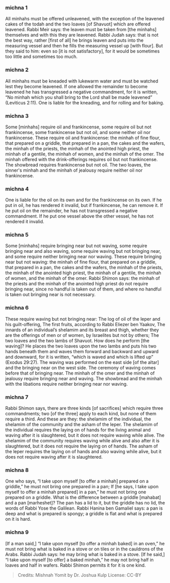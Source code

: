 
### michna 1
All minhahs must be offered unleavened, with the exception of the leavened cakes of the todah and the two loaves [of Shavuot] which are offered leavened. Rabbi Meir says: the leaven must be taken from [the minhahs] themselves and with this they are leavened. Rabbi Judah says: that is not the best way, rather [first of all] he brings leaven and puts into the measuring vessel and then he fills the measuring vessel up [with flour]. But they said to him: even so [it is not satisfactory], for it would be sometimes too little and sometimes too much.

### michna 2
All minhahs must be kneaded with lukewarm water and must be watched lest they become leavened. If one allowed the remainder to become leavened he has transgressed a negative commandment, for it is written, “No minhah which you shall bring to the Lord shall be made leavened” (Leviticus 2:11). One is liable for the kneading, and for rolling and for baking.

### michna 3
Some [minhahs] require oil and frankincense, some require oil but not frankincense, some frankincense but not oil, and some neither oil nor frankincense. These require oil and frankincense: the minhah of fine flour, that prepared on a griddle, that prepared in a pan, the cakes and the wafers, the minhah of the priests, the minhah of the anointed high priest, the minhah of a gentile, the minhah of women, and the minhah of the omer. The minhah offered with the drink-offerings requires oil but not frankincense. The showbread requires frankincense but not oil. The two loaves, the sinner's minhah and the minhah of jealousy require neither oil nor frankincense.

### michna 4
One is liable for the oil on its own and for the frankincense on its own. If he put in oil, he has rendered it invalid, but if frankincense, he can remove it. If he put oil on the remainder, he has not transgressed a negative commandment. If he put one vessel above the other vessel, he has not rendered it invalid.

### michna 5
Some [minhahs] require bringing near but not waving, some require bringing near and also waving, some require waving but not bringing near, and some require neither bringing near nor waving. These require bringing near but not waving: the minhah of fine flour, that prepared on a griddle, that prepared in a pan, the cakes and the wafers, the minhah of the priests, the minhah of the anointed high priest, the minhah of a gentile, the minhah of women, and the minhah of the omer. Rabbi Shimon says: the minhah of the priests and the minhah of the anointed high priest do not require bringing near, since no handful is taken out of them, and where no handful is taken out bringing near is not necessary.

### michna 6
These require waving but not bringing near: The log of oil of the leper and his guilt-offering, The first fruits, according to Rabbi Eliezer ben Yaakov, The innards of an individual’s shelamim and its breast and thigh, whether they are the offerings of men or of women, by Israelites but not by others; The two loaves and the two lambs of Shavuot. How does he perform [the waving]? He places the two loaves upon the two lambs and puts his two hands beneath them and waves them forward and backward and upward and downward, for it is written, “which is waved and which is lifted up” (Exodus 29:27). The waving was performed on the east side [of the altar] and the bringing near on the west side. The ceremony of waving comes before that of bringing near. The minhah of the omer and the minhah of jealousy require bringing near and waving. The showbread and the minhah with the libations require neither bringing near nor waving.

### michna 7
Rabbi Shimon says, there are three kinds [of sacrifices] which require three commandments; two [of the three] apply to each kind, but none of them require a third. And these are they: the shelamim of the individual, the shelamim of the community and the asham of the leper. The shelamim of the individual requires the laying on of hands for the living animal and waving after it is slaughtered, but it does not require waving while alive. The shelamim of the community requires waving while alive and also after it is slaughtered, but it does not require the laying on of hands. The asham of the leper requires the laying on of hands and also waving while alive, but it does not require waving after it is slaughtered.

### michna 8
One who says, “I take upon myself [to offer a minhah] prepared on a griddle,” he must not bring one prepared in a pan; If [he says, I take upon myself to offer a minhah prepared] in a pan,” he must not bring one prepared on a griddle. What is the difference between a griddle [mahabat] and a pan [marheshet]? The pan has a lid to it, but the griddle has no lid, the words of Rabbi Yose the Galilean. Rabbi Hanina ben Gamaliel says: a pan is deep and what is prepared is spongy; a griddle is flat and what is prepared on it is hard.

### michna 9
[If a man said,] “I take upon myself [to offer a minhah baked] in an oven,” he must not bring what is baked in a stove or on tiles or in the cauldrons of the Arabs. Rabbi Judah says: he may bring what is baked in a stove. [If he said,] “I take upon myself [to offer] a baked minhah,” he may not bring half in loaves and half in wafers. Rabbi Shimon permits it for it is one kind.

> Credits: Mishnah Yomit by Dr. Joshua Kulp
> License: CC-BY
